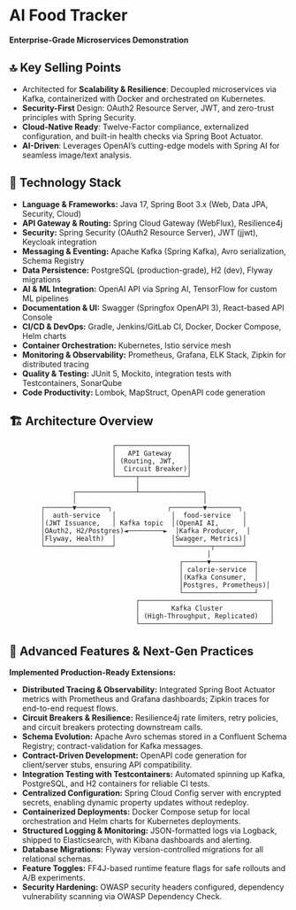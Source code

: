 # AI Food Tracker

**Enterprise-Grade Microservices Demonstration**

## 🔝 Key Selling Points

* Architected for **Scalability & Resilience**: Decoupled microservices via Kafka, containerized with Docker and orchestrated on Kubernetes.
* **Security-First** Design: OAuth2 Resource Server, JWT, and zero-trust principles with Spring Security.
* **Cloud-Native Ready**: Twelve-Factor compliance, externalized configuration, and built-in health checks via Spring Boot Actuator.
* **AI-Driven**: Leverages OpenAI’s cutting-edge models with Spring AI for seamless image/text analysis.

## 🚀 Technology Stack

* **Language & Frameworks:** Java 17, Spring Boot 3.x (Web, Data JPA, Security, Cloud)
* **API Gateway & Routing:** Spring Cloud Gateway (WebFlux), Resilience4j
* **Security:** Spring Security (OAuth2 Resource Server), JWT (jjwt), Keycloak integration
* **Messaging & Eventing:** Apache Kafka (Spring Kafka), Avro serialization, Schema Registry
* **Data Persistence:** PostgreSQL (production-grade), H2 (dev), Flyway migrations
* **AI & ML Integration:** OpenAI API via Spring AI, TensorFlow for custom ML pipelines
* **Documentation & UI:** Swagger (Springfox OpenAPI 3), React-based API Console
* **CI/CD & DevOps:** Gradle, Jenkins/GitLab CI, Docker, Docker Compose, Helm charts
* **Container Orchestration:** Kubernetes, Istio service mesh
* **Monitoring & Observability:** Prometheus, Grafana, ELK Stack, Zipkin for distributed tracing
* **Quality & Testing:** JUnit 5, Mockito, integration tests with Testcontainers, SonarQube
* **Code Productivity:** Lombok, MapStruct, OpenAPI code generation

## 🏗️ Architecture Overview

```plaintext
                          ┌──────────────────┐
                          │   API Gateway    │
                          │ (Routing, JWT,   │
                          │  Circuit Breaker)│
                          └─────┬────────────┘
                                │
                ┌───────────────┴────────────────┐
                │                                │
        ┌───────▼────────┐              ┌────────▼────────┐
        │  auth-service   │              │  food-service   │
        │(JWT Issuance,   │ Kafka topic  │(OpenAI AI,      │
        │OAuth2, H2/Postgres)◄─────────►  │Kafka Producer,  │
        │Flyway, Health)  │              │Swagger, Metrics)│
        └─────────────────┘              └─────────┬───────┘
                                                  │
                                           ┌──────▼───────────┐
                                           │ calorie-service  │
                                           │(Kafka Consumer,  │
                                           │Postgres, Prometheus)│
                                           └──────────────────┘
                                ┌─────────────────────────────────┐
                                │        Kafka Cluster            │
                                │ (High-Throughput, Replicated)   │
                                └─────────────────────────────────┘
```

## 🌟 Advanced Features & Next-Gen Practices

**Implemented Production-Ready Extensions:**

* **Distributed Tracing & Observability:** Integrated Spring Boot Actuator metrics with Prometheus and Grafana dashboards; Zipkin traces for end-to-end request flows.
* **Circuit Breakers & Resilience:** Resilience4j rate limiters, retry policies, and circuit breakers protecting downstream calls.
* **Schema Evolution:** Apache Avro schemas stored in a Confluent Schema Registry; contract-validation for Kafka messages.
* **Contract-Driven Development:** OpenAPI code generation for client/server stubs, ensuring API compatibility.
* **Integration Testing with Testcontainers:** Automated spinning up Kafka, PostgreSQL, and H2 containers for reliable CI tests.
* **Centralized Configuration:** Spring Cloud Config server with encrypted secrets, enabling dynamic property updates without redeploy.
* **Containerized Deployments:** Docker Compose setup for local orchestration and Helm charts for Kubernetes deployments.
* **Structured Logging & Monitoring:** JSON-formatted logs via Logback, shipped to Elasticsearch, with Kibana dashboards and alerting.
* **Database Migrations:** Flyway version-controlled migrations for all relational schemas.
* **Feature Toggles:** FF4J-based runtime feature flags for safe rollouts and A/B experiments.
* **Security Hardening:** OWASP security headers configured, dependency vulnerability scanning via OWASP Dependency Check.
